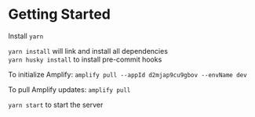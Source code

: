 # Getting Started

Install `yarn`

`yarn install` will link and install all dependencies  
`yarn husky install` to install pre-commit hooks

To initialize Amplify: 
`amplify pull --appId d2mjap9cu9gbov --envName dev`

To pull Amplify updates: 
`amplify pull`

`yarn start` to start the server

